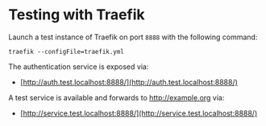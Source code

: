 # Testing with Traefik

Launch a test instance of Traefik on port `8888` with the following command: 

```shell
traefik --configFile=traefik.yml
```

The authentication service is exposed via:

- [http://auth.test.localhost:8888/](http://auth.test.localhost:8888/)

A test service is available and forwards to http://example.org via:

- [http://service.test.localhost:8888/](http://service.test.localhost:8888/)

